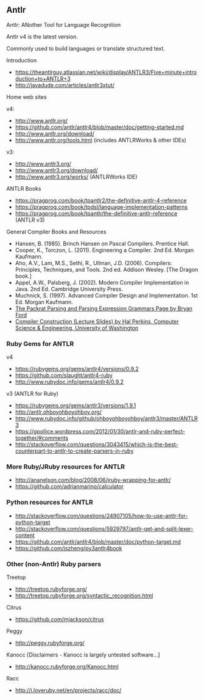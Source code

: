 ## Antlr

Antlr: ANother Tool for Language Recognition

Antlr v4 is the latest version.

Commonly used to build languages or translate structured text.

Introduction

- https://theantlrguy.atlassian.net/wiki/display/ANTLR3/Five+minute+introduction+to+ANTLR+3
- http://javadude.com/articles/antlr3xtut/

Home web sites

v4:
- http://www.antlr.org/
- https://github.com/antlr/antlr4/blob/master/doc/getting-started.md
- http://www.antlr.org/download/
- http://www.antlr.org/tools.html (includes ANTLRWorks & other IDEs)

v3:
- http://www.antlr3.org/
- http://www.antlr3.org/download/
- http://www.antlr3.org/works/ (ANTLRWorks IDE)

ANTLR Books

- https://pragprog.com/book/tpantlr2/the-definitive-antlr-4-reference
- https://pragprog.com/book/tpdsl/language-implementation-patterns
- https://pragprog.com/book/tpantlr/the-definitive-antlr-reference (ANTLR v3)

General Compiler Books and Resources

- Hansen, B. (1985). Brinch Hansen on Pascal Compilers. Prentice Hall.
- Cooper, K., Torczon, L. (2011). Engineering a Compiler. 2nd Ed. Morgan Kaufmann.
- Aho, A.V., Lam, M.S., Sethi, R., Ullman, J.D. (2006). Compilers: Principles, Techniques, and Tools. 2nd ed. Addison Wesley. [The Dragon book.]
- Appel, A.W., Palsberg, J. (2002). Modern Compiler Implementation in Java. 2nd Ed. Cambridge University Press.
- Muchnick, S. (1997). Advanced Compiler Design and Implementation. 1st Ed. Morgan Kaufmann.
- [The Packrat Parsing and Parsing Expression Grammars Page by Bryan Ford](http://bford.info/packrat/)
- [Compiler Construction (Lecture Slides) by Hal Perkins, Computer Science & Engineering, University of Washington](http://courses.cs.washington.edu/courses/csep501/08wi/lectures/)


### Ruby Gems for ANTLR

v4

- https://rubygems.org/gems/antlr4/versions/0.9.2
- https://github.com/slaught/antlr4-ruby
- http://www.rubydoc.info/gems/antlr4/0.9.2

v3 (ANTLR for Ruby)

- https://rubygems.org/gems/antlr3/versions/1.9.1
- http://antlr.ohboyohboyohboy.org/
- http://www.rubydoc.info/github/ohboyohboyohboy/antlr3/master/ANTLR3
- https://gpollice.wordpress.com/2012/01/30/antlr-and-ruby-perfect-together/#comments
- http://stackoverflow.com/questions/3043415/which-is-the-best-counterpart-to-antlr-to-create-parsers-in-ruby

### More Ruby/JRuby resources for ANTLR

- http://ananelson.com/blog/2008/06/jruby-wrapping-for-antlr/
- https://github.com/adrianmarino/calculator

### Python resources for ANTLR

- http://stackoverflow.com/questions/24907105/how-to-use-antlr-for-python-target
- http://stackoverflow.com/questions/5929797/antlr-get-and-split-lexer-content
- https://github.com/antlr/antlr4/blob/master/doc/python-target.md
- https://github.com/jszheng/py3antlr4book

### Other (non-Antlr) Ruby parsers

Treetop

- http://treetop.rubyforge.org/
- http://treetop.rubyforge.org/syntactic_recognition.html

Citrus

- https://github.com/mjackson/citrus

Peggy

- http://peggy.rubyforge.org/

Kanocc [Disclaimers - Kanocc is largely untested software...]

- http://kanocc.rubyforge.org/Kanocc.html

Racc

- http://i.loveruby.net/en/projects/racc/doc/

